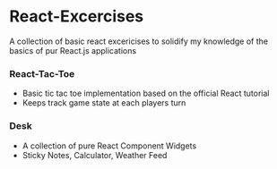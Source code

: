 # React-Excercises 
A collection of basic react excericises to solidify my knowledge of the basics of pur React.js applications

### React-Tac-Toe
- Basic tic tac toe implementation based on the official React tutorial 
- Keeps track game state at each players turn 
### Desk 
- A collection of pure React Component Widgets 
- Sticky Notes, Calculator, Weather Feed
